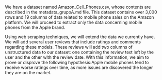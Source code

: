 
We have a dataset named Amazon_Cell_Phones.csv, whose contents are
described in the metadata_grupoA.md file. This dataset contains over
3,000 rows and 19 columns of data related to mobile phone sales on the
Amazon platform. We will proceed to extract only the data concerning
mobile phones from the Apple brand.

Using web scraping techniques, we will extend the data we currently
have. We will add several user reviews that include ratings and comments
regarding these models. These reviews will add two columns of
unstructured data to our dataset: one containing the review text left by
the user and the other with the review date. With this information, we
aim to prove or disprove the following hypothesis:Apple mobile phones tend to receive worse ratings over
time, as more issues are discovered the longer they are on the market.